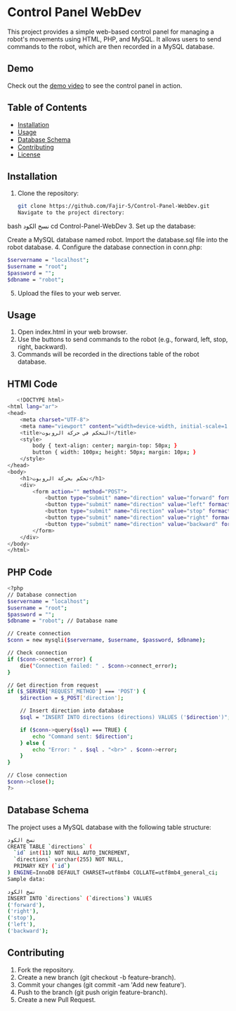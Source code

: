 # Control Panel WebDev

This project provides a simple web-based control panel for managing a robot's movements using HTML, PHP, and MySQL. It allows users to send commands to the robot, which are then recorded in a MySQL database.

## Demo

Check out the [demo video](https://github.com/Fajir-5/Control-Panel-WebDev/blob/main/IMG_1846.MP4) to see the control panel in action.

## Table of Contents

- [Installation](#installation)
- [Usage](#usage)
- [Database Schema](#database-schema)
- [Contributing](#contributing)
- [License](#license)

## Installation

1. Clone the repository:

   ```bash
   git clone https://github.com/Fajir-5/Control-Panel-WebDev.git
   Navigate to the project directory:

bash
نسخ الكود
cd Control-Panel-WebDev
3. Set up the database:

Create a MySQL database named robot.
Import the database.sql file into the robot database.
4. Configure the database connection in conn.php:
```bash
$servername = "localhost";
$username = "root";
$password = "";
$dbname = "robot";
```
5. Upload the files to your web server.
  ## Usage
1. Open index.html in your web browser.
2. Use the buttons to send commands to the robot (e.g., forward, left, stop, right, backward).
3. Commands will be recorded in the directions table of the robot database.
## HTMl Code 
```bash
   <!DOCTYPE html>
<html lang="ar">
<head>
    <meta charset="UTF-8">
    <meta name="viewport" content="width=device-width, initial-scale=1.0">
    <title>التحكم في حركة الروبوت</title>
    <style>
        body { text-align: center; margin-top: 50px; }
        button { width: 100px; height: 50px; margin: 10px; }
    </style>
</head>
<body>
    <h1>تحكم بحركة الروبوت</h1>
    <div>
        <form action="" method="POST">
            <button type="submit" name="direction" value="forward" formaction="conn.php">forward</button><br>
            <button type="submit" name="direction" value="left" formaction="conn.php">left</button>
            <button type="submit" name="direction" value="stop" formaction="conn.php">stop</button>
            <button type="submit" name="direction" value="right" formaction="conn.php">right</button><br>
            <button type="submit" name="direction" value="backward" formaction="conn.php">backward</button>
        </form>
    </div>
</body>
</html>
```
## PHP Code
```bash
<?php
// Database connection
$servername = "localhost";
$username = "root";
$password = "";
$dbname = "robot"; // Database name

// Create connection
$conn = new mysqli($servername, $username, $password, $dbname);

// Check connection
if ($conn->connect_error) {
    die("Connection failed: " . $conn->connect_error);
}

// Get direction from request
if ($_SERVER['REQUEST_METHOD'] === 'POST') {
    $direction = $_POST['direction'];

    // Insert direction into database
    $sql = "INSERT INTO directions (directions) VALUES ('$direction')";

    if ($conn->query($sql) === TRUE) {
        echo "Command sent: $direction";
    } else {
        echo "Error: " . $sql . "<br>" . $conn->error;
    }
}

// Close connection
$conn->close();
?>
```
## Database Schema
The project uses a MySQL database with the following table structure:

```bash
نسخ الكود
CREATE TABLE `directions` (
  `id` int(11) NOT NULL AUTO_INCREMENT,
  `directions` varchar(255) NOT NULL,
  PRIMARY KEY (`id`)
) ENGINE=InnoDB DEFAULT CHARSET=utf8mb4 COLLATE=utf8mb4_general_ci;
Sample data:
```
```bash
نسخ الكود
INSERT INTO `directions` (`directions`) VALUES
('forward'),
('right'),
('stop'),
('left'),
('backward');
```
## Contributing
1. Fork the repository.
2. Create a new branch (git checkout -b feature-branch).
3. Commit your changes (git commit -am 'Add new feature').
4. Push to the branch (git push origin feature-branch).
5. Create a new Pull Request.
